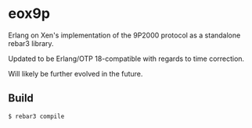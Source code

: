 eox9p
=====

Erlang on Xen's implementation of the 9P2000 protocol as a standalone rebar3 library.

Updated to be Erlang/OTP 18-compatible with regards to time correction.

Will likely be further evolved in the future.

Build
-----

    $ rebar3 compile
